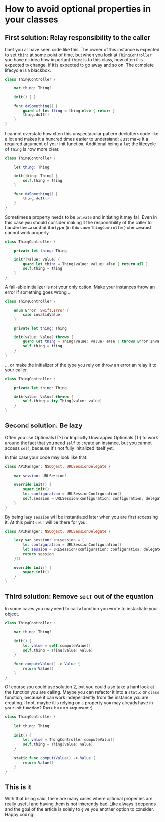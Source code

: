 # How to avoid optional properties in your classes

## First solution: Relay responsibility to the caller

I bet you all have seen code like this. The owner of this instance is expected to set `thing` at some point of time, but when you look at `ThingController` you have no idea how important `thing` is to this class, how often it is expected to change, if it is expected to go away and so on. The complete lifecycle is a blackbox.

```swift
class ThingController {

	var thing: Thing?

	init() { }

	func doSomething() {
		guard if let thing = thing else { return }
		thing.doIt()
	}
}

```

I cannot overstate how often this unspectacular pattern declutters code like a lot and makes it a hundred times easier to understand: Just make it a required argument of your init function. Additional being a `let` the lifecycle of `thing` is now more clear.

```swift
class ThingController {

	let thing: Thing

	init(thing: Thing) {
		self.thing = thing
	}

	func doSomething() {
		thing.doIt()
	}
}

```

Sometimes a property needs to be `private` and initiating it may fail. Even in this case you should consider making it the responsibility of the caller to handle the case that the type (in this case `ThingController`) she created cannot work properly

```swift
class ThingController {

	private let thing: Thing

	init?(value: Value) {
		guard let thing = Thing(value: value) else { return nil }
		self.thing = thing
	}
}

```

A fail-able initializer is not your only option. Make your instances throw an error if something goes wrong ...

```swift
class ThingController {

	enum Error: Swift.Error {
		case invalidValue
	}

	private let thing: Thing

	init(value: Value) throws {
		guard let thing = Thing(value: value) else { throws Error.invalidValue }
		self.thing = thing
	}
}

```

... or make the initializer of the type you rely on throw an error an relay it to your caller.

```swift
class ThingController {

	private let thing: Thing

	init(value: Value) throws {
		self.thing = try Thing(value: value)
	}
}

```


## Second solution: Be lazy

Often you use Optionals (T?) or Implicitly Unwrapped Optionals (T!) to work around the fact that you need `self` to create an instance, but you cannot access `self`, because it's not fully initialized itself yet.

In this case your code may look like that:

```swift
class APIManager: NSObject, URLSessionDelegate {
    
    var session: URLSession?
    
    override init() {
        super.init()
        let configuration = URLSessionConfiguration()
        self.session = URLSession(configuration: configuration, delegate: self, delegateQueue: nil)
    }
}
```

By being lazy `session` will be instantiated later when you are first accessing it. At this point `self` will be there for you:


```swift
class APIManager: NSObject, URLSessionDelegate {
    
    lazy var session: URLSession = {
        let configuration = URLSessionConfiguration()
        let session = URLSession(configuration: configuration, delegate: self, delegateQueue: nil)
        return session
    }()
    
    override init() {
        super.init()
    }
}
```


## Third solution: Remove `self` out of the equation

In some cases you may need to call a function you wrote to instantiate your object. 

```swift
class ThingController {
    
    var thing: Thing?
    
    init() {
        let value = self.computeValue()
        self.thing = Thing(value: value)
    }
    
    func computeValue() -> Value {
        return Value()
    }
}
```

Of course you could use solution 2, but you could also take a hard look at the function you are calling. Maybe you can refactor it into a `static` or `class` function, because it can work independently from the instance you are creating. If not, maybe it is relying on a property you may already have in your init function? Pass it as an argument :)


```swift
class ThingController {
    
    let thing: Thing
    
    init() {
        let value = ThingController.computeValue()
        self.thing = Thing(value: value)
    }
    
    static func computeValue() -> Value {
        return Value()
    }
}
```

## This is it

With that being said, there are many cases where optional properties are really useful and having them is not inherently bad. Like always it depends and the goal of the article is solely to give you another option to consider. Happy coding!
